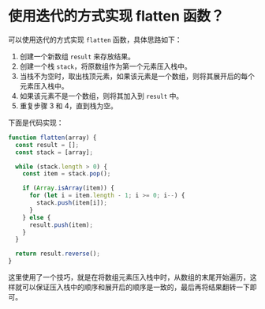 # 使用迭代的方式实现 flatten 函数？

可以使用迭代的方式实现 `flatten` 函数，具体思路如下：

1. 创建一个新数组 `result` 来存放结果。
2. 创建一个栈 `stack`，将原数组作为第一个元素压入栈中。
3. 当栈不为空时，取出栈顶元素，如果该元素是一个数组，则将其展开后的每个元素压入栈中。
4. 如果该元素不是一个数组，则将其加入到 `result` 中。
5. 重复步骤 3 和 4，直到栈为空。

下面是代码实现：

```javascript
function flatten(array) {
  const result = [];
  const stack = [array];

  while (stack.length > 0) {
    const item = stack.pop();

    if (Array.isArray(item)) {
      for (let i = item.length - 1; i >= 0; i--) {
        stack.push(item[i]);
      }
    } else {
      result.push(item);
    }
  }

  return result.reverse();
}
```

这里使用了一个技巧，就是在将数组元素压入栈中时，从数组的末尾开始遍历，这样就可以保证压入栈中的顺序和展开后的顺序是一致的，最后再将结果翻转一下即可。